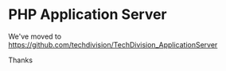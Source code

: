 # PHP Application Server

We've moved to https://github.com/techdivision/TechDivision_ApplicationServer

Thanks